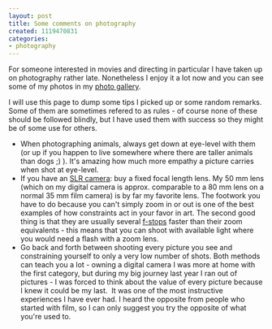 ```yaml
---
layout: post
title: Some comments on photography
created: 1119470831
categories:
- photography
---
```

<p>For someone interested in movies and directing in particular I have taken up on photography rather late. Nonetheless I enjoy it a lot now and you can see some of my photos in my <a title="My photo gallery" target="_self" href="/gallery2/">photo gallery</a>. </p><p>I will use this page to dump some tips I picked up or some random remarks. Some of them are sometimes refered to as rules - of course none of these should be followed blindly, but I have used them with success so they might be of some use for others.<br /> </p> <ul>   <li>When photographing animals, always get down at eye-level with them (or up if you happen to live somewhere where there are taller animals than dogs ;) ). It's amazing how much more empathy a picture carries when shot at eye-level.</li>   <li>If you have an <a title="SLR" target="_self" href="http://en.wikipedia.org/wiki/Single-lens_reflex_camera">SLR camera</a>: buy a fixed focal length lens. My 50 mm lens (which on my digital camera is approx. comparable to a 80 mm lens on a normal 35 mm film camera) is by far my favorite lens. The footwork you have to do because you can't simply zoom in or out is one of the best examples of how constraints act in your favor in art. The second good thing is that they are usually several <a title="f-stop" target="_self" href="http://en.wikipedia.org/wiki/F-stop">f-stops</a> faster than their zoom equivalents - this means that you can shoot with available light where you would need a flash with a zoom lens.</li>   <li>Go back and forth between shooting every picture you see and constraining yourself to only a very low number of shots. Both methods can teach you a lot - owning a digital camera I was more at home with the first category, but during my big journey last year I ran out of pictures - I was forced to think about the value of every picture because I knew it could be my last.&nbsp; It was one of the most instructive experiences I have ever had. I heard the opposite from people who started with film, so I can only suggest you try the opposite of what you're used to.</li> </ul>
